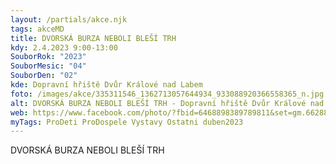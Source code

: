 ```yaml
---
layout: /partials/akce.njk
tags: akceMD
title: DVORSKÁ BURZA NEBOLI BLEŠÍ TRH
kdy: 2.4.2023 9:00-13:00
SouborRok: "2023"
SouborMesic: "04"
SouborDen: "02"
kde: Dopravní hřiště Dvůr Králové nad Labem
foto: /images/akce/335311546_1362713057644934_933088920366558365_n.jpg
alt: DVORSKÁ BURZA NEBOLI BLEŠÍ TRH - Dopravní hřiště Dvůr Králové nad Labem
web: https://www.facebook.com/photo/?fbid=6468898389789811&set=gm.6628876397142299&idorvanity=876384045724925
myTags: ProDeti ProDospele Vystavy Ostatni duben2023
---
```

DVORSKÁ BURZA NEBOLI BLEŠÍ TRH